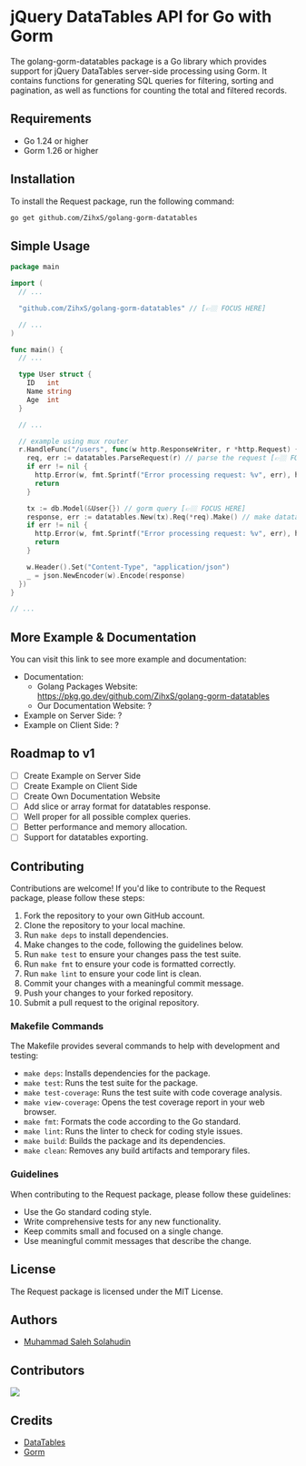 # jQuery DataTables API for Go with Gorm

The golang-gorm-datatables package is a Go library which provides support for jQuery DataTables server-side processing using Gorm. It contains functions for generating SQL queries for filtering, sorting and pagination, as well as functions for counting the total and filtered records.

## Requirements

- Go 1.24 or higher
- Gorm 1.26 or higher

## Installation

To install the Request package, run the following command:

```bash
go get github.com/ZihxS/golang-gorm-datatables
```

## Simple Usage

```go
package main

import (
  // ...

  "github.com/ZihxS/golang-gorm-datatables" // [👉🏼 FOCUS HERE]

  // ...
)

func main() {
  // ...

  type User struct {
    ID   int
    Name string
    Age  int
  }

  // ...

  // example using mux router
  r.HandleFunc("/users", func(w http.ResponseWriter, r *http.Request) {
    req, err := datatables.ParseRequest(r) // parse the request [👉🏼 FOCUS HERE]
    if err != nil {
      http.Error(w, fmt.Sprintf("Error processing request: %v", err), http.StatusInternalServerError)
      return
    }

    tx := db.Model(&User{}) // gorm query [👉🏼 FOCUS HERE]
    response, err := datatables.New(tx).Req(*req).Make() // make datatables [👉🏼 FOCUS HERE]
    if err != nil {
      http.Error(w, fmt.Sprintf("Error processing request: %v", err), http.StatusInternalServerError)
      return
    }

    w.Header().Set("Content-Type", "application/json")
    _ = json.NewEncoder(w).Encode(response)
  })
}

// ...
```

## More Example & Documentation

You can visit this link to see more example and documentation:
- Documentation:
  - Golang Packages Website: https://pkg.go.dev/github.com/ZihxS/golang-gorm-datatables
  - Our Documentation Website: ?
- Example on Server Side: ?
- Example on Client Side: ?

## Roadmap to v1

- [ ] Create Example on Server Side
- [ ] Create Example on Client Side
- [ ] Create Own Documentation Website
- [ ] Add slice or array format for datatables response.
- [ ] Well proper for all possible complex queries.
- [ ] Better performance and memory allocation.
- [ ] Support for datatables exporting.

## Contributing

Contributions are welcome! If you'd like to contribute to the Request package, please follow these steps:

1. Fork the repository to your own GitHub account.
2. Clone the repository to your local machine.
3. Run `make deps` to install dependencies.
4. Make changes to the code, following the guidelines below.
5. Run `make test` to ensure your changes pass the test suite.
6. Run `make fmt` to ensure your code is formatted correctly.
7. Run `make lint` to ensure your code lint is clean.
8. Commit your changes with a meaningful commit message.
9. Push your changes to your forked repository.
10. Submit a pull request to the original repository.

### Makefile Commands

The Makefile provides several commands to help with development and testing:

* `make deps`: Installs dependencies for the package.
* `make test`: Runs the test suite for the package.
* `make test-coverage`: Runs the test suite with code coverage analysis.
* `make view-coverage`: Opens the test coverage report in your web browser.
* `make fmt`: Formats the code according to the Go standard.
* `make lint`: Runs the linter to check for coding style issues.
* `make build`: Builds the package and its dependencies.
* `make clean`: Removes any build artifacts and temporary files.

### Guidelines

When contributing to the Request package, please follow these guidelines:

* Use the Go standard coding style.
* Write comprehensive tests for any new functionality.
* Keep commits small and focused on a single change.
* Use meaningful commit messages that describe the change.

## License

The Request package is licensed under the MIT License.

## Authors

* [Muhammad Saleh Solahudin](https://github.com/ZihxS)

## Contributors

<a href="https://github.com/ZihxS/golang-gorm-datatables/graphs/contributors">
  <img src="https://contributors-img.web.app/image?repo=ZihxS/golang-gorm-datatables" />
</a>

## Credits

- [DataTables](https://datatables.net)
- [Gorm](https://gorm.io)
